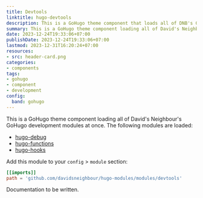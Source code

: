 ```yaml
---
title: Devtools
linktitle: hugo-devtools
description: This is a GoHugo theme component that loads all of DNB's GoHugo development modules at once. It will currently load hugo-debug, hugo-functions, and hugo-hooks.
summary: This is a GoHugo theme component loading all of David's Neighbour's GoHugo development modules at once. It will currently load hugo-debug, hugo-functions, and hugo-hooks.
date: 2023-12-24T19:33:06+07:00
publishDate: 2023-12-24T19:33:06+07:00
lastmod: 2023-12-31T16:20:24+07:00
resources:
- src: header-card.png
categories:
- components
tags:
- gohugo
- component
- development
config:
  band: gohugo
---
```


This is a GoHugo theme component loading all of David's Neighbour's GoHugo development modules at once. The following modules are loaded:

- [hugo-debug](https://kollitsch.dev/components/hugo-debug/)
- [hugo-functions](https://kollitsch.dev/components/hugo-functions/)
- [hugo-hooks](https://kollitsch.dev/components/hugo-hooks/)

Add this module to your `config` > `module` section:

```toml
[[imports]]
path = 'github.com/davidsneighbour/hugo-modules/modules/devtools'
```

Documentation to be written.
